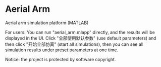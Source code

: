 # Aerial Arm
Aerial arm simulation platform (MATLAB)

For users:
You can run "aerial_arm.mlapp" directly, and the results will be displayed in the UI.
Click "全部使用默认参数" (use default parameters) and then click "开始全部仿真" (start all simulations), 
then you can see all simulation results under preset parameters at one time.

Notice: the project is protected by software copyright.
